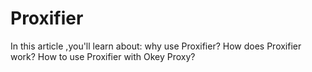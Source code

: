 # Proxifier
In this article ,you'll learn about: why use Proxifier? How does Proxifier work? How to use Proxifier with Okey Proxy?
